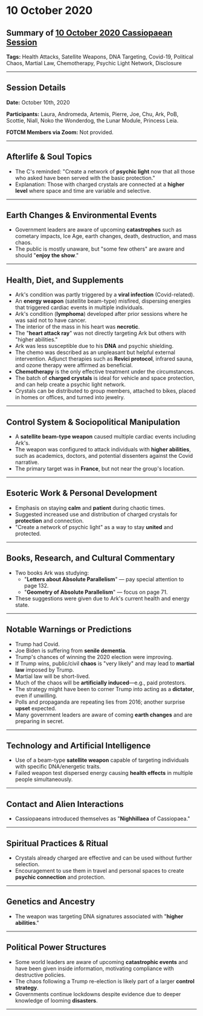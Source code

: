# 10 October 2020

## Summary of [10 October 2020 Cassiopaean Session](https://cassiopaea.org/forum/threads/session-10-october-2020.49595/#post-898385)

**Tags:** Health Attacks, Satellite Weapons, DNA Targeting, Covid-19, Political Chaos, Martial Law, Chemotherapy, Psychic Light Network, Disclosure

---

## Session Details

**Date:** October 10th, 2020

**Participants:** Laura, Andromeda, Artemis, Pierre, Joe, Chu, Ark, PoB, Scottie, Niall, Noko the Wonderdog, the Lunar Module, Princess Leia.

**FOTCM Members via Zoom:** Not provided.

---

## Afterlife & Soul Topics

- The C's reminded: "Create a network of **psychic light** now that all those who asked have been served with the basic protection."
- Explanation: Those with charged crystals are connected at a **higher level** where space and time are variable and selective.

---

## Earth Changes & Environmental Events

- Government leaders are aware of upcoming **catastrophes** such as cometary impacts, Ice Age, earth changes, death, destruction, and mass chaos.
- The public is mostly unaware, but "some few others" are aware and should "**enjoy the show**."

---

## Health, Diet, and Supplements

- Ark's condition was partly triggered by a **viral infection** (Covid-related).
- An **energy weapon** (satellite beam-type) misfired, dispersing energies that triggered cardiac events in multiple individuals.
- Ark's condition (**lymphoma**) developed after prior sessions where he was said not to have cancer.
- The interior of the mass in his heart was **necrotic**.
- The "**heart attack ray**" was not directly targeting Ark but others with "higher abilities."
- Ark was less susceptible due to his **DNA** and psychic shielding.
- The chemo was described as an unpleasant but helpful external intervention. Adjunct therapies such as **Revici protocol**, infrared sauna, and ozone therapy were affirmed as beneficial.
- **Chemotherapy** is the only effective treatment under the circumstances.
- The batch of **charged crystals** is ideal for vehicle and space protection, and can help create a psychic light network.
- Crystals can be distributed to group members, attached to bikes, placed in homes or offices, and turned into jewelry.

---

## Control System & Sociopolitical Manipulation

- A **satellite beam-type weapon** caused multiple cardiac events including Ark's.
- The weapon was configured to attack individuals with **higher abilities**, such as academics, doctors, and potential dissenters against the Covid narrative.
- The primary target was in **France**, but not near the group's location.

---

## Esoteric Work & Personal Development

- Emphasis on staying **calm** and **patient** during chaotic times.
- Suggested increased use and distribution of charged crystals for **protection** and connection.
- "Create a network of psychic light" as a way to stay **united** and protected.

---

## Books, Research, and Cultural Commentary

- Two books Ark was studying:
    - "**Letters about Absolute Parallelism**" — pay special attention to page 132.
    - "**Geometry of Absolute Parallelism**" — focus on page 71.
- These suggestions were given due to Ark's current health and energy state.

---

## Notable Warnings or Predictions

- Trump had Covid.
- Joe Biden is suffering from **senile dementia**.
- Trump's chances of winning the 2020 election were improving.
- If Trump wins, public/civil **chaos** is "very likely" and may lead to **martial law** imposed by Trump.
- Martial law will be short-lived.
- Much of the chaos will be **artificially induced**—e.g., paid protestors.
- The strategy might have been to corner Trump into acting as a **dictator**, even if unwilling.
- Polls and propaganda are repeating lies from 2016; another surprise **upset** expected.
- Many government leaders are aware of coming **earth changes** and are preparing in secret.

---

## Technology and Artificial Intelligence

- Use of a beam-type **satellite weapon** capable of targeting individuals with specific DNA/energetic traits.
- Failed weapon test dispersed energy causing **health effects** in multiple people simultaneously.

---

## Contact and Alien Interactions

- Cassiopaeans introduced themselves as "**Nighhillaea** of Cassiopaea."

---

## Spiritual Practices & Ritual

- Crystals already charged are effective and can be used without further selection.
- Encouragement to use them in travel and personal spaces to create **psychic connection** and protection.

---

## Genetics and Ancestry

- The weapon was targeting DNA signatures associated with "**higher abilities**."

---

## Political Power Structures

- Some world leaders are aware of upcoming **catastrophic events** and have been given inside information, motivating compliance with destructive policies.
- The chaos following a Trump re-election is likely part of a larger **control strategy**.
- Governments continue lockdowns despite evidence due to deeper knowledge of looming **disasters**.

---

